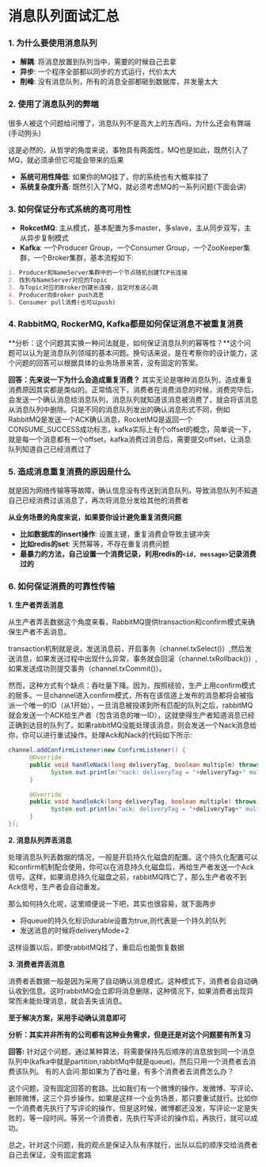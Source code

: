 # 消息队列面试汇总

### 1. 为什么要使用消息队列

* **解耦**: 将消息放置到队列当中，需要的时候自己去拿
* **异步**: 一个程序全部都以同步的方式运行，代价太大
* **削峰**: 没有消息队列，所有的消息全部都砸到数据库，并发量太大

### 2. 使用了消息队列的弊端

很多人被这个问题给问懵了，消息队列不是高大上的东西吗，为什么还会有弊端(手动狗头)

这是必然的，从哲学的角度来说，事物具有两面性，MQ也是如此，既然引入了MQ，就必须承但它可能会带来的后果

* **系统可用性降低**: 如果你的MQ挂了，你的系统也有大概率挂了
* **系统复杂度升高**: 既然引入了MQ，就必须考虑MQ的一系列问题(下面会讲)

### 3. 如何保证分布式系统的高可用性

* **RokcetMQ**: 主从模式，基本配置为多master，多slave，主从同步双写，主从异步复制模式
* **Kafka**: 一个Producer Group，一个Consumer Group，一个ZooKeeper集群，一个Broker集群，基本流程如下:

```markdown
1. Producer和NameServer集群中的一个节点随机创建TCP长连接
2. 找到与NameServer对应的Topic
3. 与Topic对应的Broker创建长连接，且定时发送心跳
4. Producer向Broker push消息
5. Consumer pull消费(也可以push)
```

### 4. RabbitMQ, RockerMQ, Kafka都是如何保证消息不被重复消费

**分析：这个问题其实换一种问法就是，如何保证消息队列的幂等性？**这个问题可以认为是消息队列领域的基本问题。换句话来说，是在考察你的设计能力，这个问题的回答可以根据具体的业务场景来答，没有固定的答案。

**回答：先来说一下为什么会造成重复消费？**
其实无论是哪种消息队列，造成重复消费原因其实都是类似的。正常情况下，消费者在消费消息的时候，消费完毕后，会发送一个确认消息给消息队列，消息队列就知道该消息被消费了，就会将该消息从消息队列中删除。只是不同的消息队列发出的确认消息形式不同，例如RabbitMQ是发送一个ACK确认消息，RocketMQ是返回一个CONSUME_SUCCESS成功标志，kafka实际上有个offset的概念，简单说一下，就是每一个消息都有一个offset，kafka消费过消息后，需要提交offset，让消息队列知道自己已经消费过了

### 5. 造成消息重复消费的原因是什么

就是因为网络传输等等故障，确认信息没有传送到消息队列，导致消息队列不知道自己已经消费过该消息了，再次将消息分发给其他的消费者

**从业务场景的角度来说，如果要你设计避免重复消费问题**

* **比如数据库的insert操作**: 设置主键，重复消费会导致主键冲突
* **比如redis的set**: 天然幂等，不存在重复消费问题
* **最暴力的方法，自己设置一个消费记录，利用redis的`<id, message>`记录消费过的**

### 6. 如何保证消费的可靠性传输

**1. 生产者弄丢消息**

从生产者弄丢数据这个角度来看，RabbitMQ提供transaction和confirm模式来确保生产者不丢消息。

transaction机制就是说，发送消息前，开启事务（channel.txSelect()）,然后发送消息，如果发送过程中出现什么异常，事务就会回滚（channel.txRollback()）,如果发送成功则提交事务（channel.txCommit()）。

然而，这种方式有个缺点：吞吐量下降。因为，按照经验，生产上用confirm模式的居多。一旦channel进入confirm模式，所有在该信道上发布的消息都将会被指派一个唯一的ID（从1开始），一旦消息被投递到所有匹配的队列之后，rabbitMQ就会发送一个ACK给生产者（包含消息的唯一ID），这就使得生产者知道消息已经正确到达目的队列了。如果rabbitMQ没能处理该消息，则会发送一个Nack消息给你，你可以进行重试操作。处理Ack和Nack的代码如下所示:

```java
channel.addConfirmListener(new ConfirmListener() {  
      @Override  
      public void handleNack(long deliveryTag, boolean multiple) throws IOException {  
            System.out.println("nack: deliveryTag = "+deliveryTag+" multiple: "+multiple);  
      }  
                
      @Override  
      public void handleAck(long deliveryTag, boolean multiple) throws IOException {  
            System.out.println("ack: deliveryTag = "+deliveryTag+" multiple: "+multiple);  
      }  
});  
```

**2. 消息队列弄丢消息**

处理消息队列丢数据的情况，一般是开启持久化磁盘的配置。这个持久化配置可以和confirm机制配合使用，你可以在消息持久化磁盘后，再给生产者发送一个Ack信号。这样，如果消息持久化磁盘之前，rabbitMQ阵亡了，那么生产者收不到Ack信号，生产者会自动重发。

那么如何持久化呢，这里顺便说一下吧，其实也很容易，就下面两步

* 将queue的持久化标识durable设置为true,则代表是一个持久的队列
* 发送消息的时候将deliveryMode=2

这样设置以后，即使rabbitMQ挂了，重启后也能恢复数据

**3. 消费者弄丢消息**

消费者丢数据一般是因为采用了自动确认消息模式。这种模式下，消费者会自动确认收到信息。这时rabbitMQ会立即将消息删除，这种情况下，如果消费者出现异常而未能处理消息，就会丢失该消息。

**至于解决方案，采用手动确认消息即可**

**分析：其实并非所有的公司都有这种业务需求，但是还是对这个问题要有所复习**

**回答:** 针对这个问题，通过某种算法，将需要保持先后顺序的消息放到同一个消息队列中(kafka中就是partition,rabbitMq中就是queue)。然后只用一个消费者去消费该队列。
有的人会问:那如果为了吞吐量，有多个消费者去消费怎么办？

这个问题，没有固定回答的套路。比如我们有一个微博的操作，发微博、写评论、删除微博，这三个异步操作。如果是这样一个业务场景，那只要重试就行。比如你一个消费者先执行了写评论的操作，但是这时候，微博都还没发，写评论一定是失败的，等一段时间。等另一个消费者，先执行写评论的操作后，再执行，就可以成功。

总之，针对这个问题，我的观点是保证入队有序就行，出队以后的顺序交给消费者自己去保证，没有固定套路

